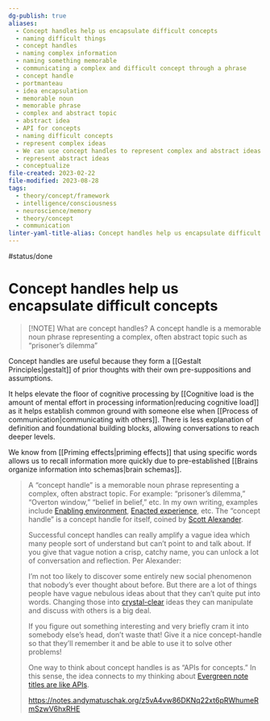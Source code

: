 ```yaml
---
dg-publish: true
aliases:
  - Concept handles help us encapsulate difficult concepts
  - naming difficult things
  - concept handles
  - naming complex information
  - naming something memorable
  - communicating a complex and difficult concept through a phrase
  - concept handle
  - portmanteau
  - idea encapsulation
  - memorable noun
  - memorable phrase
  - complex and abstract topic
  - abstract idea
  - API for concepts
  - naming difficult concepts
  - represent complex ideas
  - We can use concept handles to represent complex and abstract ideas
  - represent abstract ideas
  - conceptualize
file-created: 2023-02-22
file-modified: 2023-08-28
tags:
  - theory/concept/framework
  - intelligence/consciousness
  - neuroscience/memory
  - theory/concept
  - communication
linter-yaml-title-alias: Concept handles help us encapsulate difficult concepts
---
```


  #status/done

# Concept handles help us encapsulate difficult concepts

> [!NOTE] What are concept handles?
> A concept handle is a memorable noun phrase representing a complex, often abstract topic such as “prisoner’s dilemma”

Concept handles are useful because they form a [[Gestalt Principles|gestalt]] of prior thoughts with their own pre-suppositions and assumptions.

It helps elevate the floor of cognitive processing by [[Cognitive load is the amount of mental effort in processing information|reducing cognitive load]] as it helps establish common ground with someone else when [[Process of communication|communicating with others]]. There is less explanation of definition and foundational building blocks, allowing conversations to reach deeper levels.

We know from [[Priming effects|priming effects]]  that using specific words allows us to recall information more quickly due to pre-established [[Brains organize information into schemas|brain schemas]].

> A “concept handle” is a memorable noun phrase representing a complex, often abstract topic. For example: “prisoner’s dilemma,” “Overton window,” “belief in belief,” etc. In my own writing, examples include [Enabling environment](https://notes.andymatuschak.org/z3DaBP4vN1dutjUgrk3jbEeNxScccvDCxDgXe), [Enacted experience](https://notes.andymatuschak.org/z3KASfpz5AmNmqM2m517Jbs1EvXrLN7NkeYWH), etc. The “concept handle” is a concept handle for itself, coined by [Scott Alexander](https://notes.andymatuschak.org/z6y6cuKoEnMAJ25ad1fFPqcB3DW1T5jeG9XNu).
>
> Successful concept handles can really amplify a vague idea which many people sort of understand but can’t point to and talk about. If you give that vague notion a crisp, catchy name, you can unlock a lot of conversation and reflection. Per Alexander:
>
> I’m not too likely to discover some entirely new social phenomenon that nobody’s ever thought about before. But there are a lot of things people have vague nebulous ideas about that they can’t quite put into words. Changing those into [crystal-clear](https://slatestarcodex.com/2014/03/15/can-it-be-wrong-to-crystallize-patterns/) ideas they can manipulate and discuss with others is a big deal.
>
> If you figure out something interesting and very briefly cram it into somebody else’s head, don’t waste that! Give it a nice concept-handle so that they’ll remember it and be able to use it to solve other problems!
>
> One way to think about concept handles is as “APIs for concepts.” In this sense, the idea connects to my thinking about [Evergreen note titles are like APIs](https://notes.andymatuschak.org/z3XP5GRmd9z1D2qCE7pxUvbeSVeQuMiqz9x1C).
>
> <https://notes.andymatuschak.org/z5vA4vw86DKNq22xt6pRWhumeRmSzwV6hxRHE>
